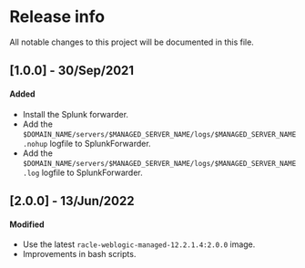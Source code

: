 # Release info

All notable changes to this project will be documented in this file.

## [1.0.0] - 30/Sep/2021
#### Added
* Install the Splunk forwarder.
* Add the `$DOMAIN_NAME/servers/$MANAGED_SERVER_NAME/logs/$MANAGED_SERVER_NAME.nohup` logfile to SplunkForwarder.
* Add the `$DOMAIN_NAME/servers/$MANAGED_SERVER_NAME/logs/$MANAGED_SERVER_NAME.log` logfile to SplunkForwarder.

## [2.0.0] - 13/Jun/2022
#### Modified
* Use the latest `racle-weblogic-managed-12.2.1.4:2.0.0` image.
* Improvements in bash scripts.
